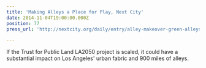 ```yaml
---
title: 'Making Alleys a Place for Play, Next City'
date: 2014-11-04T19:00:00.000Z
position: 77
press_url: 'http://nextcity.org/daily/entry/alley-makeover-green-alleys-los-angeles'

---
```




If the Trust for Public Land LA2050 project is scaled, it could have a substantial impact on Los Angeles' urban fabric and 900 miles of alleys.

